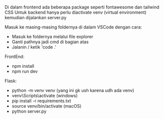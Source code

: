 Di dalam frontend ada beberapa package seperti fontawesome dan tailwind CSS
Untuk backend hanya perlu diactivate venv (virtual environment) kemudian dijalankan server.py

Masuk ke masing-masing foldernya di dalam VSCode dengan cara:
  - Masuk ke foldernya melalui file explorer
  - Ganti pathnya jadi cmd di bagian atas
  - Jalanin / ketik  'code .'

FrontEnd:
  - npm install
  - npm run dev

Flask:
  - python -m venv venv (yang ini gk ush karena udh ada venv)
  - venv\Scripts\activate (windows)
  - pip install -r requirements.txt
  - source venv/bin/activate (macOS)
  - python server.py
